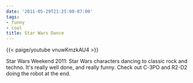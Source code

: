 ```yaml
---
date: '2011-05-29T21:25:00-07:00'
tags:
- funny
- cool
title: Star Wars Dance
---
```


{{< paige/youtube vnuwKmzkAU4 >}}

Star Wars Weekend 2011: Star Wars characters dancing to classic rock and techno. It's really well done, and really funny. Check out C-3PO and R2-D2 doing the robot at the end.
